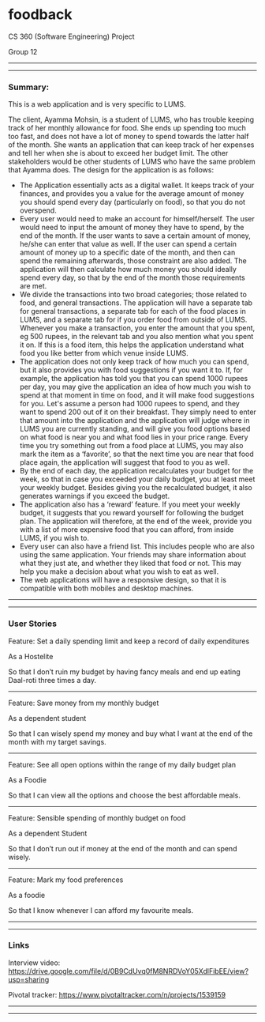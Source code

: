 # foodback
CS 360 (Software Engineering) Project

Group 12

_______
_______


### Summary:

This is a web application and is very specific to LUMS.

The client, Ayamma Mohsin, is a student of LUMS, who has trouble keeping track of her monthly allowance for food. She ends up spending too much too fast, and does not have a lot of money to spend towards the latter half of the month. She wants an application that can keep track of her expenses and tell her when she is about to exceed her budget limit. The other stakeholders would be other students of LUMS who have the same problem that Ayamma does.
The design for the application is as follows:
- The Application essentially acts as a digital wallet. It keeps track of your finances, and provides you a value for the average amount of money you should spend every day (particularly on food), so that you do not overspend.
- Every user would need to make an account for himself/herself. The user would need to input the amount of money they have to spend, by the end of the month. If the user wants to save a certain amount of money, he/she can enter that value as well. If the user can spend a certain amount of money up to a specific date of the month, and then can spend the remaining afterwards, those constraint are also added. The application will then calculate how much money you should ideally spend every day, so that by the end of the month those requirements are met.
- We divide the transactions into two broad categories; those related to food, and general transactions. The application will have a separate tab for general transactions, a separate tab for each of the food places in LUMS, and a separate tab for if you order food from outside of LUMS. Whenever you make a transaction, you enter the amount that you spent, eg 500 rupees, in the relevant tab and you also mention what you spent it on. If this is a food item, this helps the application understand what food you like better from which venue inside LUMS.
- The application does not only keep track of how much you can spend, but it also provides you with food suggestions if you want it to. If, for example, the application has told you that you can spend 1000 rupees per day, you may give the application an idea of how much you wish to spend at that moment in time on food, and it will make food suggestions for you. Let's assume a person had 1000 rupees to spend, and they want to spend 200 out of it on their breakfast. They simply need to enter that amount into the application and the application will judge where in LUMS you are currently standing, and will give you food options based on what food is near you and what food lies in your price range. Every time you try something out from a food place at LUMS, you may also mark the item as a ‘favorite’, so that the next time you are near that food place again, the application will suggest that food to you as well.
- By the end of each day, the application recalculates your budget for the week, so that in case you exceeded your daily budget, you at least meet your weekly budget. Besides giving you the recalculated budget, it also generates warnings if you exceed the budget.
- The application also has a ‘reward’ feature. If you meet your weekly budget, it suggests that you reward yourself for following the budget plan. The application will therefore, at the end of the week, provide you with a list of more expensive food that you can afford, from inside LUMS, if you wish to.
- Every user can also have a friend list. This includes people who are also using the same application. Your friends may share information about what they just ate, and whether they liked that food or not. This may help you make a decision about what you wish to eat as well.
- The web applications will have a responsive design, so that it is compatible with both mobiles and desktop machines.

_______
_______

### User Stories

Feature: Set a daily spending limit and keep a record of daily expenditures

As a Hostelite

So that I don’t ruin my budget by having fancy meals and end up eating Daal-roti three times a day.

_______

Feature: Save money from my monthly budget

As a dependent student

So that I can wisely spend my money and buy what I want at the end of the month with my target savings.

_______

Feature: See all open options within the range of my daily budget plan

As a Foodie

So that I can view all the options and choose the best affordable meals.

_______

Feature: Sensible spending of monthly budget on food

As a dependent Student

So that I don’t run out if money at the end of the month and can spend wisely.

_______

Feature: Mark my food preferences

As a foodie

So that I know whenever I can afford my favourite meals.

_______
_______

### Links

Interview video: https://drive.google.com/file/d/0B9CdUvq0fM8NRDVoY05XdlFibEE/view?usp=sharing

Pivotal tracker: https://www.pivotaltracker.com/n/projects/1539159

_______
_______
